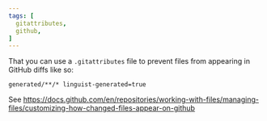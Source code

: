 ```yaml
---
tags: [
  gitattributes,
  github,
]
---
```


That you can use a `.gitattributes` file to prevent files from appearing in GitHub diffs like so:
```
generated/**/* linguist-generated=true
```

See https://docs.github.com/en/repositories/working-with-files/managing-files/customizing-how-changed-files-appear-on-github